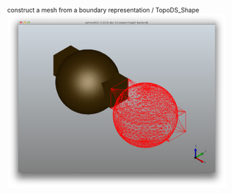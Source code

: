construct a mesh from a boundary representation / TopoDS_Shape
![Image](../screenshots/core_simple_mesh.png?raw=true)